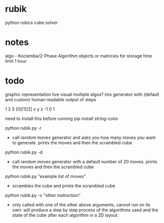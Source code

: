 # rubik
python rubics cube solver


# notes
algo - Kociemba/2-Phase Algorithm
objects or matricies for storage
time limit 1 hour

# todo
graphic representation
live visual
multiple algos?
mix generator with (default and custom)
human readable output of steps

 1  2  3
[0][1][2]
 x  y  z
-1  0  1

need to install this before running
pip install string-color

python rubik.py -r
- call random moves generator and asks you how many moves you want to generate. prints the moves and then the scrambled cube

python rubik.py -d
- call random moves generator with a default number of 20 moves. prints the moves and then the scrambled cube

python rubik.py "example list of moves"
- scrambles the cube and prints the scrambled cube

python rubik.py -v "other instruction"
- only called with one of the other above arguments, cannot run on its own. will produce a step by step process of the algorithms used and the state of the cube after each algorithm in a 2D layout.
